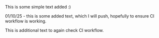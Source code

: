 This is some simple text added :) 

01/10/25 - this is some added text, which I will push, hopefully to ensure CI workflow is working.

 This is additional text to again check CI workflow.